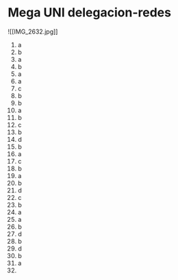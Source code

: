 # Mega UNI delegacion-redes
![[IMG_2632.jpg]]

1. a
2. b
3. a
4. b
5. a
6. a
7. c
8. b
9. b
10. a
11. b
12. c
13. b
14. d
15. b
16. a
17. c
18. b
19. a
20. b
21. d
22. c
23. b
24. a
25. a
26. b
27. d
28. b
29. d
30. b
31. a
32. 